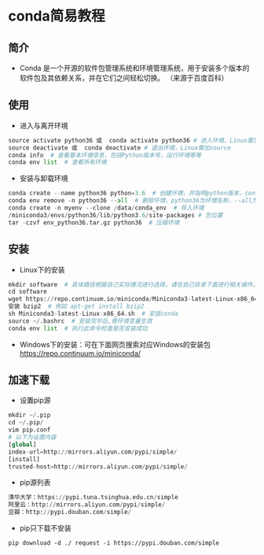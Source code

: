 # conda简易教程

## 简介

-  Conda 是一个开源的软件包管理系统和环境管理系统，用于安装多个版本的软件包及其依赖关系，并在它们之间轻松切换。 （来源于百度百科）

## 使用

- 进入与离开环境

~~~python
source activate python36 或  conda activate python36 # 进入环境，Linux需加source
source deactivate 或  conda deactivate # 退出环境，Linux需加source
conda info  # 查看基本环境信息，包括Python版本号，运行环境等等
conda env list  # 查看所有环境
~~~

- 安装与卸载环境

~~~python
conda create --name python36 python=3.6  # 创建环境，并指明python版本，conda create --name python27 python=2.7  
conda env remove -n python36 --all  # 删除环境，python36为环境名称，--all为删除该环境下所有包
conda create -n myenv --clone /data/conda_env  # 导入环境
/miniconda3/envs/python36/lib/python3.6/site-packages # 包位置
tar -czvf env_python36.tar.gz python36  # 压缩环境
~~~

## 安装

- Linux下的安装

~~~python
mkdir software  # 具体路径根据自己实际情况进行选择，请在自己目录下面进行相关操作。
cd software
wget https://repo.continuum.io/miniconda/Miniconda3-latest-Linux-x86_64.sh  # 若需要新的安装包，自行在下面网站进行查找：https://repo.continuum.io/miniconda
安装 bzip2  # 例如 apt-get install bzip2
sh Miniconda3-latest-Linux-x86_64.sh  # 安装conda
source ~/.bashrc  # 安装完毕后,使环境变量生效
conda env list  # 执行此命令检查是否安装成功
~~~

- Windows下的安装：可在下面网页搜索对应Windows的安装包<https://repo.continuum.io/miniconda/>

## 加速下载

- 设置pip源

~~~python
mkdir ~/.pip
cd ~/.pip/
vim pip.conf
# 以下为设置内容
[global]
index-url=http://mirrors.aliyun.com/pypi/simple/
[install]
trusted-host=http://mirrors.aliyun.com/pypi/simple/
~~~

- pip源列表

~~~python
清华大学：https://pypi.tuna.tsinghua.edu.cn/simple
阿里云：http://mirrors.aliyun.com/pypi/simple/
豆瓣：http://pypi.douban.com/simple/
~~~

- pip只下载不安装

~~~
pip download -d ./ request -i https://pypi.douban.com/simple
~~~

